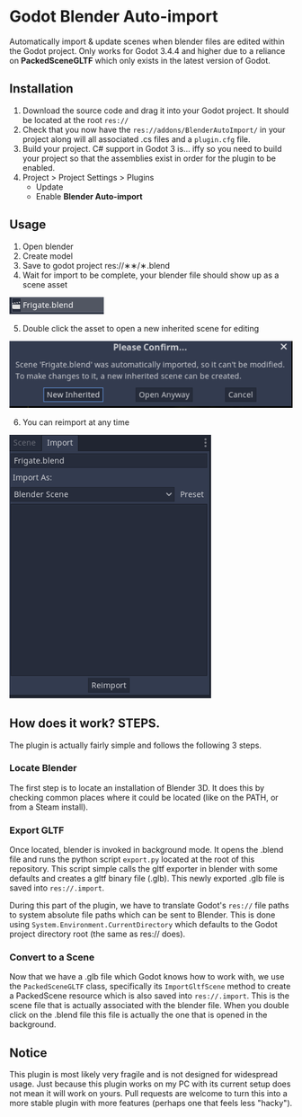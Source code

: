 # Godot Blender Auto-import
Automatically import & update scenes when blender files are edited within the Godot project. Only works for Godot 3.4.4 and higher due to a reliance on **PackedSceneGLTF** which only exists in the latest version of Godot. 

## Installation
1. Download the source code and drag it into your Godot project. It should be located at the root `res://`
2. Check that you now have the `res://addons/BlenderAutoImport/` in your project along will all associated .cs files and a `plugin.cfg` file. 
3. Build your project. C# support in Godot 3 is... iffy so you need to build your project so that the assemblies exist in order for the plugin to be enabled. 
4. Project > Project Settings > Plugins 
	- Update
	- Enable **Blender Auto-import**

## Usage
1. Open blender
2. Create model
3. Save to godot project res://&lowast;&lowast;/&lowast;.blend
4. Wait for import to be complete, your blender file should show up as a scene asset
   
![](Asset.png)

5. Double click the asset to open a new inherited scene for editing

![](Open.png)

6. You can reimport at any time

![](ImportScreen.png)

## How does it work? STEPS.
The plugin is actually fairly simple and follows the following 3 steps. 

### Locate Blender
The first step is to locate an installation of Blender 3D. It does this by checking common places where it could be located (like on the PATH, or from a Steam install). 

### Export GLTF
Once located, blender is invoked in background mode. It opens the .blend file and runs the python script `export.py` located at the root of this repository. This script simple calls the gltf exporter in blender with some defaults and creates a gltf binary file (.glb). This newly exported .glb file is saved into `res://.import`. 

During this part of the plugin, we have to translate Godot's `res://` file paths to system absolute file paths which can be sent to Blender. This is done using `System.Environment.CurrentDirectory` which defaults to the Godot project directory root (the same as res:// does). 

### Convert to a Scene
Now that we have a .glb file which Godot knows how to work with, we use the `PackedSceneGLTF` class, specifically its `ImportGltfScene` method to create a PackedScene resource which is also saved into `res://.import`. This is the scene file that is actually associated with the blender file. When you double click on the .blend file this file is actually the one that is opened in the background. 

## Notice
This plugin is most likely very fragile and is not designed for widespread usage. Just because this plugin works on my PC with its current setup does not mean it will work on yours. Pull requests are welcome to turn this into a more stable plugin with more features (perhaps one that feels less "hacky"). 
